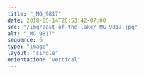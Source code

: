 ```yaml
---
title: "_MG_9817"
date: 2018-05-14T20:53:42-07:00
src: "/img/east-of-the-lake/_MG_9817.jpg"
alt: "_MG_9817"
sequence: 6
type: "image"
layout: "single"
orientation: "vertical"
---
```

